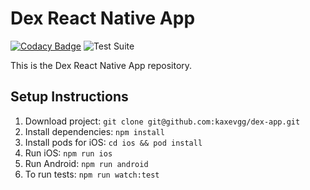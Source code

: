 # Dex React Native App

[![Codacy Badge](https://app.codacy.com/project/badge/Grade/2b4a973a4a8249feafada50d0e038b79)](https://www.codacy.com/gh/dexapp/dex-app?utm_source=github.com&amp;utm_medium=referral&amp;utm_content=dexapp/dex-app&amp;utm_campaign=Badge_Grade) ![Test Suite](https://github.com/dexapp/dex-app/workflows/Test%20Suite/badge.svg)

This is the Dex React Native App repository.

## Setup Instructions

1. Download project: `git clone git@github.com:kaxevgg/dex-app.git`
2. Install dependencies: `npm install`
3. Install pods for iOS: `cd ios && pod install`
4. Run iOS: `npm run ios`
5. Run Android: `npm run android`
6. To run tests: `npm run watch:test`
